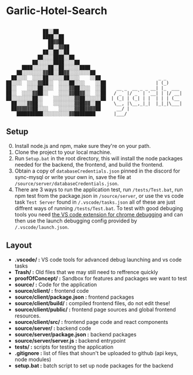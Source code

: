 # Garlic-Hotel-Search  
```
                    
              ██░░██                  
              ████░░██                
                ██▓▓██                
                ██░░▓▓██              
              ██░░██░░██              
            ██░░░░████░░██            
          ██░░░░░░████░░░░██          
      ████░░░░░░██░░██░░░░░░████      
    ██░░░░░░░░▓▓██░░██▓▓░░░░░░░░██    
  ██░░░░  ░░░░██░░░░░░██░░░░    ░░██                      _ _        
██░░░░  ░░░░▓▓██░░  ░░░░██░░░░    ░░██                   | (_)        
██░░    ░░░░██░░░░  ░░░░▓▓██░░░░  ░░██    __ _  __ _ _ __| |_  ___  
██░░  ░░░░▓▓██░░    ░░░░▓▓██▓▓░░  ░░██   / _` |/ _` | '__| | |/ __|
██░░░░░░░░██░░    ░░░░░░░░▓▓██░░░░░░██  | (_| | (_| | |  | | | (__   
  ██░░░░▓▓██░░    ░░░░░░░░▓▓██▓▓░░██     \__, |\__,_|_|  |_|_|\___| 
  ██▓▓▓▓▓▓██░░░░    ░░░░░░▓▓██▓▓▓▓██      __/ |    
    ██████████░░░░░░░░░░▓▓████████       |___/    
```

## Setup
0. Install node.js and npm, make sure they're on your path.
1. Clone the project to your local machine.
2. Run `Setup.bat` in the root directory, this will install the node packages needed for the backend, the frontend, and build the frontend.
3. Obtain a copy of `databaseCredentials.json` pinned in the discord for sync-mysql or write your own in, save the file at `/source/server/databaseCredentials.json`.
4. There are 3 ways to run the application test, run `/tests/Test.bat`, run npm test from the package.json in `/source/server`, or use the vs code task `Test Server` found in `/.vscode/tasks.json` all of these are just diffrent ways of running `/tests/Test.bat`. To test with good debuging tools you need [the VS code extension for chrome debugging](https://marketplace.visualstudio.com/items?itemName=msjsdiag.debugger-for-chrome) and can then use the launch debugging config provided by `/.vscode/launch.json`.


## Layout
* **.vscode/ :** VS code tools for advanced debug launching and vs code tasks
* **Trash/ :** Old files that we may still need to reffrence quickly
* **proofOfConcept/ :** Sandbox for features and packages we want to test
* **source/ :** Code for the application
* **source/client/ :** frontend code
* **source/client/package.json :** frontend packages
* **source/client/build/ :** compiled frontend files, do not edit these!
* **source/client/public/ :** frontend page sources and global frontend resources.
* **source/client/src/ :** frontend page code and react components
* **source/server/ :** backend code
* **source/server/package.json :** backend packages
* **source/server/server.js :** backend entrypoint
* **tests/ :** scripts for testing the application 
* **.gitignore :** list of files that shoun't be uploaded to github (api keys, node modules)
* **setup.bat :** batch script to set up node packages for the backend
